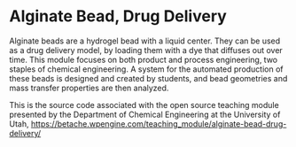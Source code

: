 # Alginate Bead, Drug Delivery
Alginate beads are a hydrogel bead with a liquid center. They can be used as a drug delivery model, by loading them with a dye that diffuses out over time. This module focuses on both product and process engineering, two staples of chemical engineering. A system for the automated production of these beads is designed and created by students, and bead geometries and mass transfer properties are then analyzed.

This is the source code associated with the open source teaching module presented by the Department of Chemical Engineering at the University of Utah, https://betache.wpengine.com/teaching_module/alginate-bead-drug-delivery/
